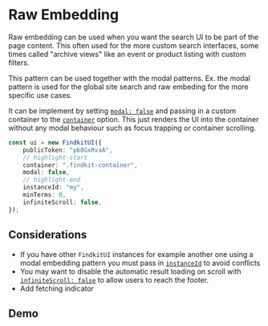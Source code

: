 # Raw Embedding

Raw embedding can be used when you want the search UI to be part of the page
content. This often used for the more custom search interfaces, some times
called "archive views" like an event or product listing with custom filters.

This pattern can be used together with the modal patterns. Ex. the modal pattern
is used for the global site search and raw embeding for the more specific use
cases.

It can be implement by setting [`modal: false`](/ui/api/#modal) and passing in a
custom container to the [`container`](/ui/api/#container) option. This just
renders the UI into the container without any modal behaviour such as focus
trapping or container scrolling.

```ts
const ui = new FindkitUI({
	publicToken: "p68GxRvaA",
	// highlight-start
	container: ".findkit-container",
	modal: false,
	// highlight-end
	instanceId: "my",
	minTerms: 0,
	infiniteScroll: false,
});
```

## Considerations

- If you have other `FindkitUI` instances for example another one using a modal
  embedding pattern you must pass in [`instanceId`](/ui/api/#instanceId) to avoid
  conflicts
- You may want to disable the automatic result loading on scroll with
  [`infiniteScroll: false`](/ui/api/#infiniteScroll) to allow users to reach the
  footer.
- Add fetching indicator

## Demo

<Codesandbox example="raw-embed" />
